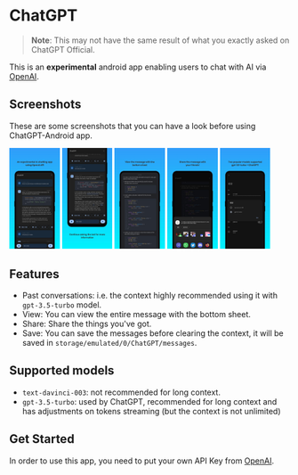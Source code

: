 # ChatGPT

> **Note**: This may not have the same result of what you exactly asked on ChatGPT Official.

This is an **experimental** android app enabling users to chat with AI via [OpenAI](https://openai.com/).

## Screenshots

These are some screenshots that you can have a look before using ChatGPT-Android app.

<div align="left">
<div>
    <img src="/screenshots/screenshot1.jpeg" width="18%" />
    <img src="/screenshots/screenshot2.jpeg" width="18%" />
    <img src="/screenshots/screenshot3.jpeg" width="18%" />
    <img src="/screenshots/screenshot4.jpeg" width="18%" />
    <img src="/screenshots/screenshot5.jpeg" width="18%" />
</div>
</div>

## Features

- Past conversations: i.e. the context highly recommended using it with `gpt-3.5-turbo` model.
- View: You can view the entire message with the bottom sheet.
- Share: Share the things you've got.
- Save: You can save the messages before clearing the context, it will be saved in `storage/emulated/0/ChatGPT/messages`.

## Supported models

- `text-davinci-003`: not recommended for long context.
- `gpt-3.5-turbo`: used by ChatGPT, recommended for long context and has adjustments on tokens streaming (but the context is not unlimited)

## Get Started

In order to use this app, you need to put your own API Key from [OpenAI](https://openai.com/).
